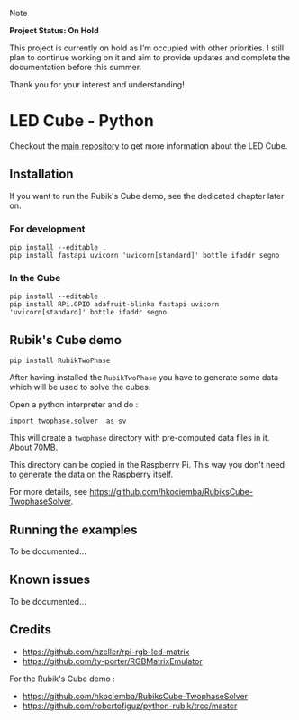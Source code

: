 > [!NOTE]  
> **Project Status: On Hold**
> 
> This project is currently on hold as I’m occupied with other priorities. I still plan to continue working on it and aim to provide updates and complete the documentation before this summer.
> 
> Thank you for your interest and understanding!



LED Cube - Python
=================

Checkout the [main repository](https://github.com/francoisgeorgy/led-cube) to get more information about the LED Cube.

Installation
------------

If you want to run the Rubik's Cube demo, see the dedicated chapter later on. 

### For development

    pip install --editable .
    pip install fastapi uvicorn 'uvicorn[standard]' bottle ifaddr segno

### In the Cube

    pip install --editable .
    pip install RPi.GPIO adafruit-blinka fastapi uvicorn 'uvicorn[standard]' bottle ifaddr segno

Rubik's Cube demo
-----------------

    pip install RubikTwoPhase

After having installed the `RubikTwoPhase` you have to generate some data which will be used to solve the cubes. 

Open a python interpreter and do :  

    import twophase.solver  as sv

This will create a `twophase` directory with pre-computed data files in it. About 70MB. 

This directory can be copied in the Raspberry Pi. This way you don't need to generate the data on the Raspberry itself.

For more details, see https://github.com/hkociemba/RubiksCube-TwophaseSolver. 

Running the examples
--------------------

To be documented...

Known issues
------------

To be documented...

Credits
-------

- https://github.com/hzeller/rpi-rgb-led-matrix 
- https://github.com/ty-porter/RGBMatrixEmulator

For the Rubik's Cube demo : 

- https://github.com/hkociemba/RubiksCube-TwophaseSolver
- https://github.com/robertofiguz/python-rubik/tree/master

